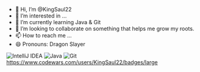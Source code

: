 - 👋 Hi, I’m @KingSaul22
- 👀 I’m interested in ...
- 🌱 I’m currently learning Java & Git
- 💞️ I’m looking to collaborate on something that helps me grow my roots.
- 📫 How to reach me ...
- 😄 Pronouns: Dragon Slayer


![IntelliJ IDEA](https://img.shields.io/badge/IntelliJIDEA-000000.svg?style=for-the-badge&logo=intellij-idea&logoColor=white)
![Java](https://img.shields.io/badge/java-%23ED8B00.svg?style=for-the-badge&logo=openjdk&logoColor=white)
![Git](https://img.shields.io/badge/git-%23F05033.svg?style=for-the-badge&logo=git&logoColor=white)
https://www.codewars.com/users/KingSaul22/badges/large

<!---
KingSaul22/KingSaul22 is a ✨ special ✨ repository because its `README.md` (this file) appears on your GitHub profile.
You can click the Preview link to take a look at your changes.
--->
